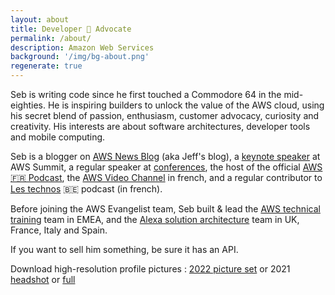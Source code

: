 ```yaml
---
layout: about
title: Developer 🥑 Advocate
permalink: /about/
description: Amazon Web Services
background: '/img/bg-about.png'
regenerate: true
---
```


Seb is writing code since he first touched a Commodore 64 in the mid-eighties. He is inspiring builders to unlock the value of the AWS cloud, using his secret blend of passion, enthusiasm, customer advocacy, curiosity and creativity. His interests are about software architectures, developer tools and mobile computing.

Seb is a blogger on [AWS News Blog][newsblog] (aka Jeff's blog), a [keynote speaker](https://youtu.be/Upos5JLKTLs?t=4035) at AWS Summit, a regular speaker at [conferences][youtube], the host of the official [AWS 🇫🇷 Podcast][podcast], the [AWS Video Channel](https://youtube.com/sebsto) in french, and a regular contributor to [Les technos][technos] 🇧🇪 podcast (in french).

Before joining the AWS Evangelist team, Seb built & lead the [AWS technical training][awstc] team in EMEA, and the [Alexa solution architecture][alexadev] team in UK, France, Italy and Spain.

If you want to sell him something, be sure it has an API.

Download high-resolution profile pictures : [2022 picture set][picture_2022] or 2021 [headshot][picture_head] or [full][picture]

[picture_2022]: https://download.stormacq.com/seb/2022.zip
[picture_head]: https://s3-eu-west-1.amazonaws.com/public-sst/photos/seb+2016+a+head.png
[picture]: https://s3-eu-west-1.amazonaws.com/public-sst/photos/seb+2016+a.jpg
[awstc]: https://aws.amazon.com/training/ 
[alexadev]: https://developer.amazon.com/alexa#
[newsblog]: https://aws.amazon.com/blogs/aws/author/stormacq/
[youtube]: https://www.youtube.com/playlist?list=PLZ_TUMnTqfu807CK1WZis4h89umhDapCE
[podcast]: https://stormacq.com/podcasts/index.html
[technos]: http://lestechnos.be/